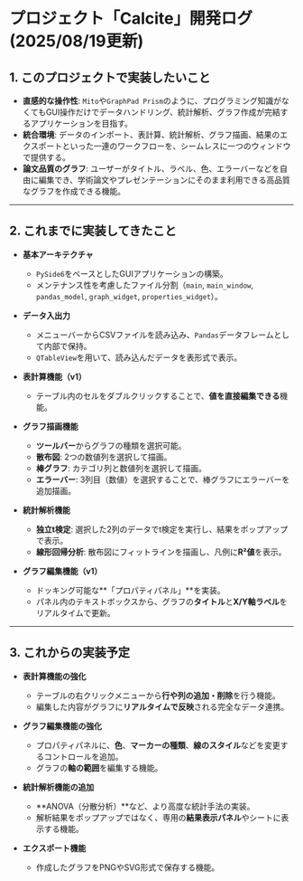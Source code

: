 # プロジェクト「Calcite」開発ログ (2025/08/19更新)

## 1. このプロジェクトで実装したいこと

- **直感的な操作性**: `Mito`や`GraphPad Prism`のように、プログラミング知識がなくてもGUI操作だけでデータハンドリング、統計解析、グラフ作成が完結するアプリケーションを目指す。
- **統合環境**: データのインポート、表計算、統計解析、グラフ描画、結果のエクスポートといった一連のワークフローを、シームレスに一つのウィンドウで提供する。
- **論文品質のグラフ**: ユーザーがタイトル、ラベル、色、エラーバーなどを自由に編集でき、学術論文やプレゼンテーションにそのまま利用できる高品質なグラフを作成できる機能。

---

## 2. これまでに実装してきたこと

- **基本アーキテクチャ**
  - `PySide6`をベースとしたGUIアプリケーションの構築。
  - メンテナンス性を考慮したファイル分割（`main`, `main_window`, `pandas_model`, `graph_widget`, `properties_widget`）。

- **データ入出力**
  - メニューバーからCSVファイルを読み込み、`Pandas`データフレームとして内部で保持。
  - `QTableView`を用いて、読み込んだデータを表形式で表示。

- **表計算機能（v1）**
  - テーブル内のセルをダブルクリックすることで、**値を直接編集できる**機能。

- **グラフ描画機能**
  - **ツールバー**からグラフの種類を選択可能。
  - **散布図**: 2つの数値列を選択して描画。
  - **棒グラフ**: カテゴリ列と数値列を選択して描画。
  - **エラーバー**: 3列目（数値）を選択することで、棒グラフにエラーバーを追加描画。

- **統計解析機能**
  - **独立t検定**: 選択した2列のデータでt検定を実行し、結果をポップアップで表示。
  - **線形回帰分析**: 散布図にフィットラインを描画し、凡例に**R²値**を表示。

- **グラフ編集機能（v1）**
  - ドッキング可能な**「プロパティパネル」**を実装。
  - パネル内のテキストボックスから、グラフの**タイトル**と**X/Y軸ラベル**をリアルタイムで更新。

---

## 3. これからの実装予定

- **表計算機能の強化**
  - テーブルの右クリックメニューから**行や列の追加・削除**を行う機能。
  - 編集した内容がグラフに**リアルタイムで反映**される完全なデータ連携。

- **グラフ編集機能の強化**
  - プロパティパネルに、**色**、**マーカーの種類**、**線のスタイル**などを変更するコントロールを追加。
  - グラフの**軸の範囲**を編集する機能。

- **統計解析機能の追加**
  - **ANOVA（分散分析）**など、より高度な統計手法の実装。
  - 解析結果をポップアップではなく、専用の**結果表示パネル**やシートに表示する機能。

- **エクスポート機能**
  - 作成したグラフをPNGやSVG形式で保存する機能。
